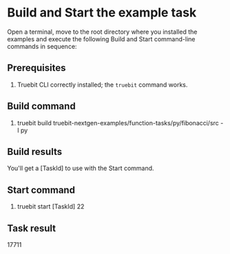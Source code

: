 # Build and Start the example task

Open a terminal, move to the root directory where you installed the examples and execute the following Build and Start command-line commands in sequence:

## Prerequisites

1. Truebit CLI correctly installed; the `truebit` command works.

## Build command

1. truebit build truebit-nextgen-examples/function-tasks/py/fibonacci/src -l py

## Build results

You'll get a [TaskId] to use with the Start command.

## Start command

1. truebit start [TaskId] 22

## Task result

17711
